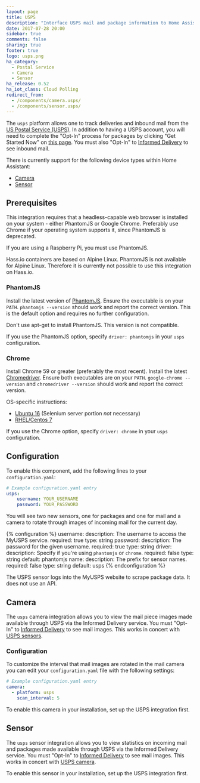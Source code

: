 ```yaml
---
layout: page
title: USPS
description: "Interface USPS mail and package information to Home Assistant."
date: 2017-07-28 20:00
sidebar: true
comments: false
sharing: true
footer: true
logo: usps.png
ha_category:
  - Postal Service
  - Camera
  - Sensor
ha_release: 0.52
ha_iot_class: Cloud Polling
redirect_from:
  - /components/camera.usps/
  - /components/sensor.usps/
---
```


The `usps` platform allows one to track deliveries and inbound mail from the [US Postal Service (USPS)](https://www.usps.com/).
In addition to having a USPS account, you will need to complete the "Opt-In" process for packages by clicking "Get Started Now" on [this page](https://my.usps.com/mobileWeb/pages/intro/start.action). You must also "Opt-In" to [Informed Delivery](https://informeddelivery.usps.com/box/pages/intro/start.action) to see inbound mail.

There is currently support for the following device types within Home Assistant:

- [Camera](#camera)
- [Sensor](#sensor)

## Prerequisites

This integration requires that a headless-capable web browser is installed on your system - either PhantomJS or Google Chrome. Preferably use Chrome if your operating system supports it, since PhantomJS is deprecated.

<p class='note warning'>
If you are using a Raspberry Pi, you must use PhantomJS.
</p>

<p class='note warning'>
Hass.io containers are based on Alpine Linux. PhantomJS is not available for Alpine Linux. Therefore it is currently not possible to use this integration on Hass.io.
</p>

### PhantomJS

Install the latest version of [PhantomJS](http://phantomjs.org/download.html). Ensure the executable is on your `PATH`. `phantomjs --version` should work and report the correct version. This is the default option and requires no further configuration.

<p class='note warning'>
  Don't use apt-get to install PhantomJS. This version is not compatible.
</p>

If you use the PhantomJS option, specify `driver: phantomjs` in your `usps` configuration.

### Chrome

Install Chrome 59 or greater (preferably the most recent). Install the latest [Chromedriver](https://sites.google.com/a/chromium.org/chromedriver/downloads). Ensure both executables are on your `PATH`. `google-chrome --version` and `chromedriver --version` should work and report the correct version.

OS-specific instructions:

- [Ubuntu 16](https://gist.github.com/ziadoz/3e8ab7e944d02fe872c3454d17af31a5) (Selenium server portion *not* necessary)
- [RHEL/Centos 7](https://stackoverflow.com/a/46686621)

If you use the Chrome option, specify `driver: chrome` in your `usps` configuration.

## Configuration

To enable this component, add the following lines to your `configuration.yaml`:

```yaml
# Example configuration.yaml entry
usps:
    username: YOUR_USERNAME
    password: YOUR_PASSWORD
```

You will see two new sensors, one for packages and one for mail and a camera to rotate through images of incoming mail for the current day.

{% configuration %}
username:
  description: The username to access the MyUSPS service.
  required: true
  type: string
password:
  description: The password for the given username.
  required: true
  type: string
driver:
  description: Specify if you're using `phantomjs` or `chrome`.
  required: false
  type: string
  default: phantomjs
name:
  description: The prefix for sensor names.
  required: false
  type: string
  default: usps
{% endconfiguration %}

<p class='note warning'>
The USPS sensor logs into the MyUSPS website to scrape package data. It does not use an API.
</p>

## Camera

The `usps` camera integration allows you to view the mail piece images made available through USPS via the Informed Delivery service.  You must "Opt-In" to [Informed Delivery](https://informeddelivery.usps.com/box/pages/intro/start.action) to see mail images. This works in concert with [USPS sensors](#sensor).

### Configuration

To customize the interval that mail images are rotated in the mail camera you can edit your `configuration.yaml` file with the following settings:

```yaml
# Example configuration.yaml entry
camera:
  - platform: usps
    scan_interval: 5
```

To enable this camera in your installation, set up the USPS integration first.

## Sensor

The `usps` sensor integration allows you to view statistics on incoming mail and packages made available through USPS via the Informed Delivery service.  You must "Opt-In" to [Informed Delivery](https://informeddelivery.usps.com/box/pages/intro/start.action) to see mail images. This works in concert with [USPS camera](#camera).

To enable this sensor in your installation, set up the USPS integration first.

